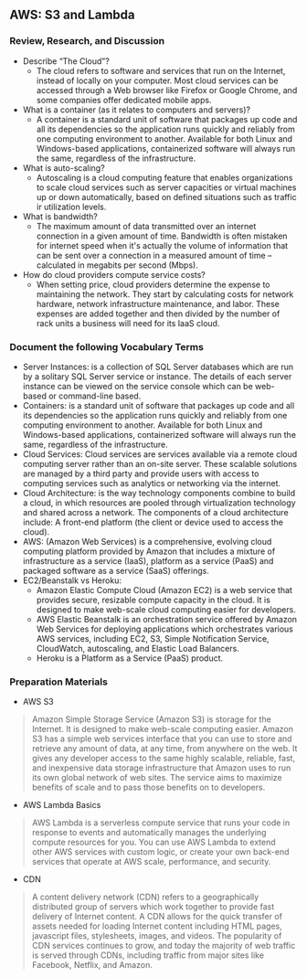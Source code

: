 ## AWS: S3 and Lambda

### Review, Research, and Discussion
- Describe “The Cloud”?
    - The cloud refers to software and services that run on the Internet, instead of locally on your computer. Most cloud services can be accessed through a Web browser like Firefox or Google Chrome, and some companies offer dedicated mobile apps.
- What is a container (as it relates to computers and servers)?
    - A container is a standard unit of software that packages up code and all its dependencies so the application runs quickly and reliably from one computing environment to another. Available for both Linux and Windows-based applications, containerized software will always run the same, regardless of the infrastructure.
- What is auto-scaling?
    - Autoscaling is a cloud computing feature that enables organizations to scale cloud services such as server capacities or virtual machines up or down automatically, based on defined situations such as traffic ir utilization levels.
- What is bandwidth?
    - The maximum amount of data transmitted over an internet connection in a given amount of time. Bandwidth is often mistaken for internet speed when it's actually the volume of information that can be sent over a connection in a measured amount of time – calculated in megabits per second (Mbps).
- How do cloud providers compute service costs?
    - When setting price, cloud providers determine the expense to maintaining the network. They start by calculating costs for network hardware, network infrastructure maintenance, and labor. These expenses are added together and then divided by the number of rack units a business will need for its IaaS cloud.
    
### Document the following Vocabulary Terms
- Server Instances: is a collection of SQL Server databases which are run by a solitary SQL Server service or instance. The details of each server instance can be viewed on the service console which can be web-based or command-line based.
- Containers:  is a standard unit of software that packages up code and all its dependencies so the application runs quickly and reliably from one computing environment to another. Available for both Linux and Windows-based applications, containerized software will always run the same, regardless of the infrastructure.
- Cloud Services: Cloud services are services available via a remote cloud computing server rather than an on-site server. These scalable solutions are managed by a third party and provide users with access to computing services such as analytics or networking via the internet.
- Cloud Architecture:  is the way technology components combine to build a cloud, in which resources are pooled through virtualization technology and shared across a network. The components of a cloud architecture include: A front-end platform (the client or device used to access the cloud).
- AWS: (Amazon Web Services) is a comprehensive, evolving cloud computing platform provided by Amazon that includes a mixture of infrastructure as a service (IaaS), platform as a service (PaaS) and packaged software as a service (SaaS) offerings.
- EC2/Beanstalk vs Heroku: 
    - Amazon Elastic Compute Cloud (Amazon EC2) is a web service that provides secure, resizable compute capacity in the cloud. It is designed to make web-scale cloud computing easier for developers.
    - AWS Elastic Beanstalk is an orchestration service offered by Amazon Web Services for deploying applications which orchestrates various AWS services, including EC2, S3, Simple Notification Service, CloudWatch, autoscaling, and Elastic Load Balancers.
    - Heroku is a Platform as a Service (PaaS) product.

### Preparation Materials
- AWS S3 
> Amazon Simple Storage Service (Amazon S3) is storage for the Internet. It is designed to make web-scale computing easier. Amazon S3 has a simple web services interface that you can use to store and retrieve any amount of data, at any time, from anywhere on the web. It gives any developer access to the same highly scalable, reliable, fast, and inexpensive data storage infrastructure that Amazon uses to run its own global network of web sites. The service aims to maximize benefits of scale and to pass those benefits on to developers.

- AWS Lambda Basics
> AWS Lambda is a serverless compute service that runs your code in response to events and automatically manages the underlying compute resources for you. You can use AWS Lambda to extend other AWS services with custom logic, or create your own back-end services that operate at AWS scale, performance, and security.

- CDN 
> A content delivery network (CDN) refers to a geographically distributed group of servers which work together to provide fast delivery of Internet content. A CDN allows for the quick transfer of assets needed for loading Internet content including HTML pages, javascript files, stylesheets, images, and videos. The popularity of CDN services continues to grow, and today the majority of web traffic is served through CDNs, including traffic from major sites like Facebook, Netflix, and Amazon.


